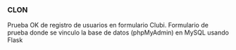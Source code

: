 ### CLON

Prueba OK de registro de usuarios en formulario Clubi.
Formulario de prueba donde se vinculo la base de datos (phpMyAdmin) en MySQL usando Flask
